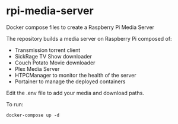 # rpi-media-server
Docker compose files to create a Raspberry Pi Media Server

The repository builds a media server on Raspberry Pi composed of:

* Transmission torrent client
* SickRage TV Show downloader
* Couch Potato Movie downloader
* Plex Media Server
* HTPCManager to monitor the health of the server
* Portainer to manage the deployed containers

Edit the .env file to add your media and download paths.

To run:

    docker-compose up -d
